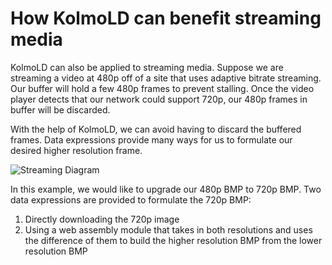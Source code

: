 # How KolmoLD can benefit streaming media

KolmoLD can also be applied to streaming media. 
Suppose we are streaming a video at 480p off of a site that uses adaptive bitrate streaming.
Our buffer will hold a few 480p frames to prevent stalling. Once the video player detects that our network could support 720p, our 480p frames in buffer will be discarded. 

With the help of KolmoLD, we can avoid having to discard the buffered frames. 
Data expressions provide many ways for us to formulate our desired higher resolution frame. 

![Streaming Diagram](streaming_diagram.jpg)

In this example, we would like to upgrade our 480p BMP to 720p BMP.
Two data expressions are provided to formulate the 720p BMP:
1. Directly downloading the 720p image 
2. Using a web assembly module that takes in both resolutions and uses the difference of them to build the higher resolution BMP from the lower resolution BMP






